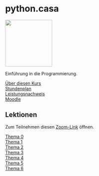 # python.casa

<img src="https://upload.wikimedia.org/wikipedia/commons/thumb/c/c3/Python-logo-notext.svg/768px-Python-logo-notext.svg.png" width="150px" />

Einführung in die Programmierung.

[Über diesen Kurs](about.md)  
[Stundenplan](timetable.md)  
[Leistungsnachweis](exam.md)  
[Moodle](https://moodle.medizintechnik-hf.ch/course/view.php?id=183)  

## Lektionen

Zum Teilnehmen diesen [Zoom-Link]([https://erp.sti](https://erp.sti/)ärbiär.ch/shop/address) öffnen.

[Thema 0](topic-0/readme.md)  
[Thema 1](topic-1/readme.md)  
[Thema 2](topic-2/readme.md)  
[Thema 3](topic-3/readme.md)  
[Thema 4](topic-4/readme.md)  
[Thema 5](topic-5/readme.md)  
[Thema 6](topic-6/readme.md)  